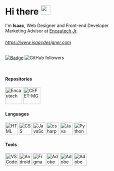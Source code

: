 <!--<img src="https://user-images.githubusercontent.com/45897757/165803660-d73ec054-dd03-4622-baa0-30e96fd20e44.png" height="180">-->

# Hi there <img src="https://raw.githubusercontent.com/kaueMarques/kaueMarques/master/hi.gif" width="30px">
I'm <b>Isaac</b>, Web Designer and Front-end Developer
<br>Marketing Advisor at <a href="https://github.com/encautech">Encautech Jr</a>.
###### <a href="https://www.isaacdesigner.com">https://www.isaacdesigner.com</a>

[![Badge](https://img.shields.io/static/v1?label=&message=Isaac&color=blue&style=flat-square&logo=Linkedin&logoColor=white&link=https://www.linkedin.com/in/isaac-carvalho/)](https://www.linkedin.com/in/isaac-carvalho/)
![GitHub followers](https://img.shields.io/github/followers/isaaccarvalho?label=Follow&style=social)

<br>

#### Repositories
<p align="left">
<a href="https://github.com/encautech"><img src="https://media2.giphy.com/media/CoEYzNBQFRR3NxBdzx/giphy.gif?cid=ecf05e477tpbc36t2pz6c2vivb0vxl0yhv122brbyusajx4e&rid=giphy.gif&ct=s" height="54" alt="Encautech"></a>
<a href="https://github.com/isaaccarvalho/cefetmg/"><img src="https://upload.wikimedia.org/wikipedia/commons/thumb/f/fd/Logo_CEFET-MG.png/768px-Logo_CEFET-MG.png" height="54" alt="CEFET-MG"><a>


#### Languages

<p align="left"> 
<img src="https://www.vectorlogo.zone/logos/w3_html5/w3_html5-icon.svg" alt="HTML" title="HTML" width="40" height="40"/> 
<img src="https://www.vectorlogo.zone/logos/w3_css/w3_css-icon.svg" alt="CSS" title="CSS" width="40" height="40"/> 
<img src="https://upload.vectorlogo.zone/logos/javascript/images/239ec8a4-163e-4792-83b6-3f6d96911757.svg" alt="JavaScript" title="JavaScript" width="40" height="40"/> 
<img src="https://cdn.cdnlogo.com/logos/c/27/c.svg" alt="csharp" title="C Sharp" width="40" height="40"/>
<img src="https://www.vectorlogo.zone/logos/java/java-icon.svg" alt="Java" title="Java" width="40" height="40"/>
<img src="https://www.vectorlogo.zone/logos/python/python-icon.svg" alt="Python" title="Python" width="40" height="40"/>
 <!--<br><img src="https://github-readme-stats.vercel.app/api/top-langs/?username=isaaccarvalho&layout=compact&exclude_repo=exposure-fusion&theme=buefy" alt="Top Langs" width="265"/>-->
  
#### Tools
  
<p align="left"> 
<img src="https://upload.wikimedia.org/wikipedia/commons/9/9a/Visual_Studio_Code_1.35_icon.svg" alt="VS Code" title="Vs Code" width="40" height="40"/> 
<img src="https://upload.wikimedia.org/wikipedia/commons/9/95/Android_Studio_Icon_3.6.svg" alt="Android Studio" title="Android Studio" width="40" height="40"/>
<img src="https://upload.wikimedia.org/wikipedia/commons/3/33/Figma-logo.svg" alt="Figma" title="Figma" width="40" height="40"/>
<img src="https://upload.wikimedia.org/wikipedia/commons/c/c2/Adobe_XD_CC_icon.svg" alt="Adobe XD" title="Adobe XD" width="40" height="40"/>
<img src="https://upload.wikimedia.org/wikipedia/commons/f/fb/Adobe_Illustrator_CC_icon.svg" alt="Adobe Illustrator" title="Adobe Illustrator" width="40" height="40"/>
<img src="https://upload.wikimedia.org/wikipedia/commons/a/af/Adobe_Photoshop_CC_icon.svg" alt="Adobe Photoshop" title="Adobe Photoshop" width="40" height="40"/>
  
<!--#### Extras

<p align="left">
<img src="https://upload.wikimedia.org/wikipedia/commons/9/98/WordPress_blue_logo.svg" alt="Wordpress" title="Wordpress" width="40" height="40"/>
<img src="https://upload.wikimedia.org/wikipedia/commons/0/0c/Blender_logo_no_text.svg" alt="Blender" title="Blender" width="40" height="40"/>
-->
  


  
  
